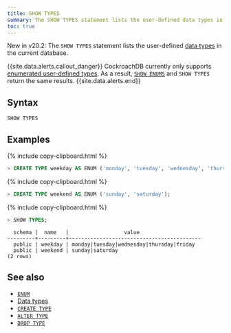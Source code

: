 ```yaml
---
title: SHOW TYPES
summary: The SHOW TYPES statement lists the user-defined data types in a database.
toc: true
---
```


<span class="version-tag">New in v20.2:</span> The `SHOW TYPES` statement lists the user-defined [data types](data-types.html) in the current database.

{{site.data.alerts.callout_danger}}
CockroachDB currently only supports [enumerated user-defined types](enum.html). As a result, [`SHOW ENUMS`](show-enums.html) and `SHOW TYPES` return the same results.
{{site.data.alerts.end}}

## Syntax

~~~
SHOW TYPES
~~~

## Examples

{% include copy-clipboard.html %}
~~~ sql
> CREATE TYPE weekday AS ENUM ('monday', 'tuesday', 'wednesday', 'thursday', 'friday');
~~~

{% include copy-clipboard.html %}
~~~ sql
> CREATE TYPE weekend AS ENUM ('sunday', 'saturday');
~~~

{% include copy-clipboard.html %}
~~~ sql
> SHOW TYPES;
~~~

~~~
  schema |  name   |                  value
---------+---------+-------------------------------------------
  public | weekday | monday|tuesday|wednesday|thursday|friday
  public | weekend | sunday|saturday
(2 rows)
~~~


## See also

- [`ENUM`](enum.html)
- [Data types](data-types.html)
- [`CREATE TYPE`](create-type.html)
- [`ALTER TYPE`](alter-type.html)
- [`DROP TYPE`](drop-type.html)
